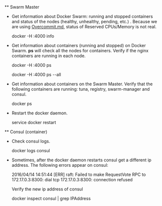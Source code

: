 ** Swarm Master

* Get information about Docker Swarm: running and stopped containers and status of the nodes (healthy, unhealthy, pending, etc.) . Because we are using [Overcommit.md](overcommit), status of Reserved CPUs/Memory is not real.

    docker -H :4000 info
    
* Get information about containers (running and stopped) on Docker Swarm. **ps** will check all the nodes for containers. Verify if the nginx containers are running in each node.


    docker -H :4000 ps
    
    docker -H :4000 ps --all
    
* Get information about containers on the Swarm Master. Verify that the following containers are running: tuna, registry, swarm-manager and consul.

    docker ps
    
* Restart the docker daemon.

    service docker restart


** Consul (container)

* Check consul logs.

    docker logs consul
    
* Sometimes, after the docker daemon restarts consul get a different ip address. The following errors appear on consul:

    2016/04/14 14:51:44 [ERR] raft: Failed to make RequestVote RPC to 172.17.0.3:8300: dial tcp 172.17.0.3:8300: connection refused

  Verify the new ip address of consul
  
    docker inspect consul | grep IPAddress
  
  